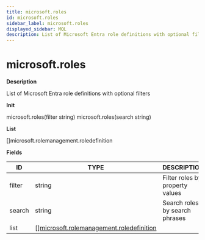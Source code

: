 ```yaml
---
title: microsoft.roles
id: microsoft.roles
sidebar_label: microsoft.roles
displayed_sidebar: MQL
description: List of Microsoft Entra role definitions with optional filters
---
```


# microsoft.roles

**Description**

List of Microsoft Entra role definitions with optional filters

**Init**

microsoft.roles(filter string)
microsoft.roles(search string)

**List**

[]microsoft.rolemanagement.roledefinition

**Fields**

| ID     | TYPE                                                                                            | DESCRIPTION                     |
| ------ | ----------------------------------------------------------------------------------------------- | ------------------------------- |
| filter | string                                                                                          | Filter roles by property values |
| search | string                                                                                          | Search roles by search phrases  |
| list   | &#91;&#93;[microsoft.rolemanagement.roledefinition](microsoft.rolemanagement.roledefinition.md) |                                 |
